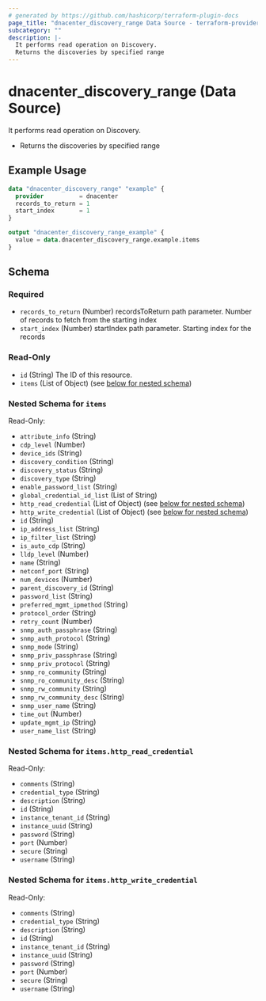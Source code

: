 ```yaml
---
# generated by https://github.com/hashicorp/terraform-plugin-docs
page_title: "dnacenter_discovery_range Data Source - terraform-provider-dnacenter"
subcategory: ""
description: |-
  It performs read operation on Discovery.
  Returns the discoveries by specified range
---
```


# dnacenter_discovery_range (Data Source)

It performs read operation on Discovery.

- Returns the discoveries by specified range

## Example Usage

```terraform
data "dnacenter_discovery_range" "example" {
  provider          = dnacenter
  records_to_return = 1
  start_index       = 1
}

output "dnacenter_discovery_range_example" {
  value = data.dnacenter_discovery_range.example.items
}
```

<!-- schema generated by tfplugindocs -->
## Schema

### Required

- `records_to_return` (Number) recordsToReturn path parameter. Number of records to fetch from the starting index
- `start_index` (Number) startIndex path parameter. Starting index for the records

### Read-Only

- `id` (String) The ID of this resource.
- `items` (List of Object) (see [below for nested schema](#nestedatt--items))

<a id="nestedatt--items"></a>
### Nested Schema for `items`

Read-Only:

- `attribute_info` (String)
- `cdp_level` (Number)
- `device_ids` (String)
- `discovery_condition` (String)
- `discovery_status` (String)
- `discovery_type` (String)
- `enable_password_list` (String)
- `global_credential_id_list` (List of String)
- `http_read_credential` (List of Object) (see [below for nested schema](#nestedobjatt--items--http_read_credential))
- `http_write_credential` (List of Object) (see [below for nested schema](#nestedobjatt--items--http_write_credential))
- `id` (String)
- `ip_address_list` (String)
- `ip_filter_list` (String)
- `is_auto_cdp` (String)
- `lldp_level` (Number)
- `name` (String)
- `netconf_port` (String)
- `num_devices` (Number)
- `parent_discovery_id` (String)
- `password_list` (String)
- `preferred_mgmt_ipmethod` (String)
- `protocol_order` (String)
- `retry_count` (Number)
- `snmp_auth_passphrase` (String)
- `snmp_auth_protocol` (String)
- `snmp_mode` (String)
- `snmp_priv_passphrase` (String)
- `snmp_priv_protocol` (String)
- `snmp_ro_community` (String)
- `snmp_ro_community_desc` (String)
- `snmp_rw_community` (String)
- `snmp_rw_community_desc` (String)
- `snmp_user_name` (String)
- `time_out` (Number)
- `update_mgmt_ip` (String)
- `user_name_list` (String)

<a id="nestedobjatt--items--http_read_credential"></a>
### Nested Schema for `items.http_read_credential`

Read-Only:

- `comments` (String)
- `credential_type` (String)
- `description` (String)
- `id` (String)
- `instance_tenant_id` (String)
- `instance_uuid` (String)
- `password` (String)
- `port` (Number)
- `secure` (String)
- `username` (String)


<a id="nestedobjatt--items--http_write_credential"></a>
### Nested Schema for `items.http_write_credential`

Read-Only:

- `comments` (String)
- `credential_type` (String)
- `description` (String)
- `id` (String)
- `instance_tenant_id` (String)
- `instance_uuid` (String)
- `password` (String)
- `port` (Number)
- `secure` (String)
- `username` (String)
